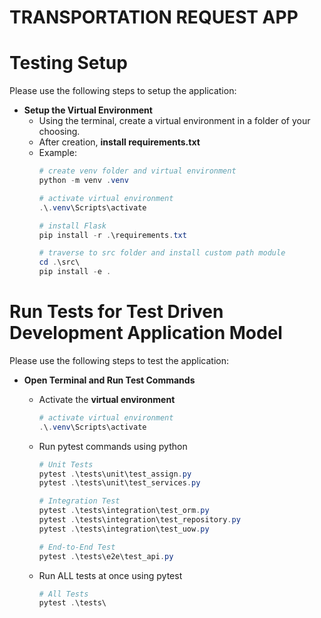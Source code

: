 # TRANSPORTATION REQUEST APP

# Testing Setup

Please use the following steps to setup the application:

* **Setup the Virtual Environment**
    * Using the terminal, create a virtual environment in a folder of your choosing.
    * After creation, **install requirements.txt**
    * Example:
        ``` powershell
        # create venv folder and virtual environment
        python -m venv .venv

        # activate virtual environment
        .\.venv\Scripts\activate

        # install Flask
        pip install -r .\requirements.txt

        # traverse to src folder and install custom path module
        cd .\src\
        pip install -e .
        ```


# Run Tests for Test Driven Development Application Model

Please use the following steps to test the application:

* **Open Terminal and Run Test Commands**
    * Activate the **virtual environment**
        ``` powershell
        # activate virtual environment
        .\.venv\Scripts\activate
        ```
    * Run pytest commands using python
        ``` powershell
        # Unit Tests
        pytest .\tests\unit\test_assign.py
        pytest .\tests\unit\test_services.py

        # Integration Test
        pytest .\tests\integration\test_orm.py
        pytest .\tests\integration\test_repository.py
        pytest .\tests\integration\test_uow.py

        # End-to-End Test
        pytest .\tests\e2e\test_api.py  
        ```

    * Run ALL tests at once using pytest
        ``` powershell
        # All Tests
        pytest .\tests\
        ```